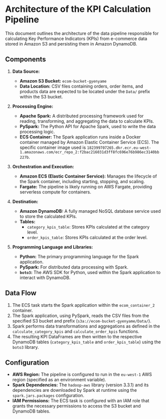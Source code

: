 # Architecture of the KPI Calculation Pipeline

This document outlines the architecture of the data pipeline responsible for calculating Key Performance Indicators (KPIs) from e-commerce data stored in Amazon S3 and persisting them in Amazon DynamoDB.

## Components

1.  **Data Source:**
    * **Amazon S3 Bucket:** `ecom-bucket-gyenyame`
    * **Data Location:** CSV files containing orders, order items, and products data are expected to be located under the `Data/` prefix within the S3 bucket.

2.  **Processing Engine:**
    * **Apache Spark:** A distributed processing framework used for reading, transforming, and aggregating the data to calculate KPIs.
    * **PySpark:** The Python API for Apache Spark, used to write the data processing logic.
    * **ECS Container:** The Spark application runs inside a Docker container managed by Amazon Elastic Container Service (ECS). The specific container image used is `182399707265.dkr.ecr.eu-west-1.amazonaws.com/ecr_repo_2:f2bac216031d3ff8fc696e76b986ec3140bb227b`.

3.  **Orchestration and Execution:**
    * **Amazon ECS (Elastic Container Service):** Manages the lifecycle of the Spark container, including starting, stopping, and scaling.
    * **Fargate:** The pipeline is likely running on AWS Fargate, providing serverless compute for containers.

4.  **Destination:**
    * **Amazon DynamoDB:** A fully managed NoSQL database service used to store the calculated KPIs.
    * **Tables:**
        * `category_kpis_table`: Stores KPIs calculated at the category level.
        * `order_kpis_table`: Stores KPIs calculated at the order level.

5.  **Programming Language and Libraries:**
    * **Python:** The primary programming language for the Spark application.
    * **PySpark:** For distributed data processing with Spark.
    * **`boto3`:** The AWS SDK for Python, used within the Spark application to interact with DynamoDB.

## Data Flow

1.  The ECS task starts the Spark application within the `ecom_container_2` container.
2.  The Spark application, using PySpark, reads the CSV files from the specified S3 bucket and prefix (`s3a://ecom-bucket-gyenyame/Data/`).
3.  Spark performs data transformations and aggregations as defined in the `calculate_category_kpis` and `calculate_order_kpis` functions.
4.  The resulting KPI DataFrames are then written to the respective DynamoDB tables (`category_kpis_table` and `order_kpis_table`) using the `boto3` library.

## Configuration

* **AWS Region:** The pipeline is configured to run in the `eu-west-1` AWS region (specified as an environment variable).
* **Spark Dependencies:** The `hadoop-aws` library (version 3.3.1) and its dependencies are downloaded by Spark at runtime using the `spark.jars.packages` configuration.
* **IAM Permissions:** The ECS task is configured with an IAM role that grants the necessary permissions to access the S3 bucket and DynamoDB tables.